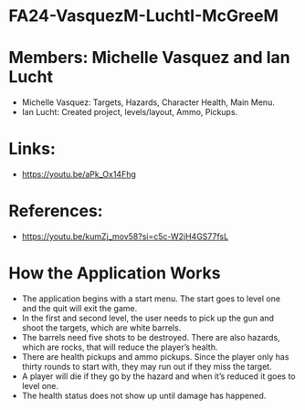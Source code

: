 # FA24-VasquezM-LuchtI-McGreeM
# Members: Michelle Vasquez and Ian Lucht
* Michelle Vasquez: Targets, Hazards, Character Health, Main Menu.
* Ian Lucht: Created project, levels/layout, Ammo, Pickups.

# Links: 
* https://youtu.be/aPk_Ox14Fhg

# References: 
* https://youtu.be/kumZj_mov58?si=c5c-W2jH4GS77fsL
  
# How the Application Works
* The application begins with a start menu. The start goes to level one and the quit will exit the game. 
* In the first and second level, the user needs to pick up the gun and shoot the targets, which are white barrels. 
* The barrels need five shots to be destroyed. There are also hazards, which are rocks, that will reduce the player’s health. 
* There are health pickups and ammo pickups. Since the player only has thirty rounds to start with, they may run out if they miss the target. 
* A player will die if they go by the hazard and when it’s reduced it goes to level one. 
* The health status does not show up until damage has happened. 
